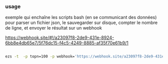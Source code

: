 
### usage
 exemple  qui enchaîne les scripts bash (en se communicant des données) pour parser un fichier json, le sauvegarder sur disque, compter le nombre de ligne, et envoyer le résultat sur un webhook 

https://webhook.site/#!/a23097f8-2de9-431e-8924-6bb8e4db65e7/5f76dc15-f4c5-4249-8885-af35f70e61b9/1

```bash

ezs -t  -p topn=100 -p webhook='https://webhook.site/a23097f8-2de9-431e-8924-6bb8e4db65e7' v1/en/extract.ini   < ../../test/data/22_txt.zip|jq .


 ```

